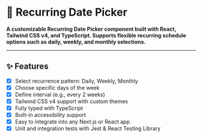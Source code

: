 # 📅 Recurring Date Picker

**A customizable Recurring Date Picker component built with React, Tailwind CSS v4, and TypeScript. Supports flexible recurring schedule options such as daily, weekly, and monthly selections.**

---

## ✨ Features

- [x] Select recurrence pattern: Daily, Weekly, Monthly  
- [x] Choose specific days of the week  
- [x] Define interval (e.g., every 2 weeks)  
- [x] Tailwind CSS v4 support with custom themes  
- [x] Fully typed with TypeScript  
- [x] Built-in accessibility support  
- [x] Easy to integrate into any Next.js or React app  
- [x] Unit and integration tests with Jest & React Testing Library  
